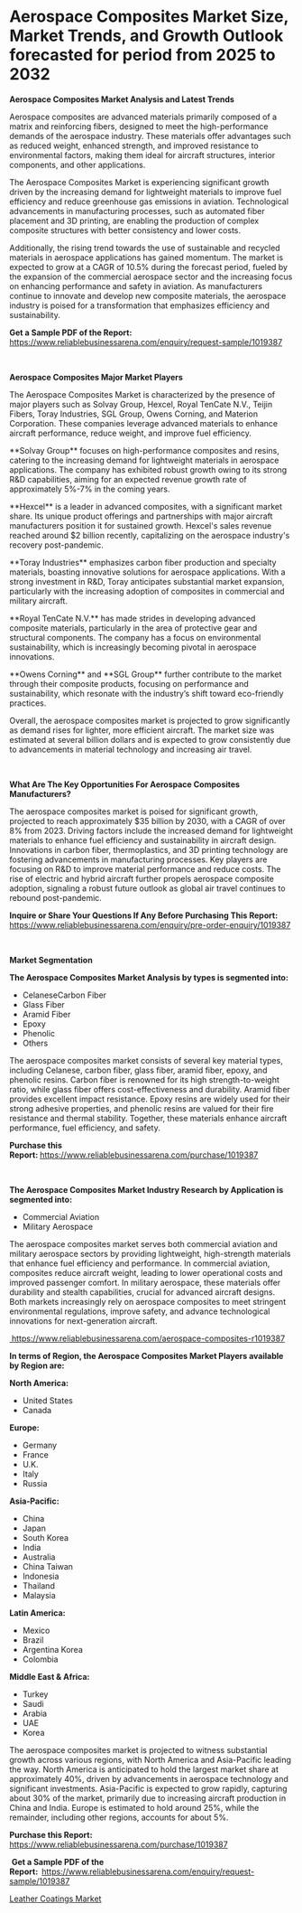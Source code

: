 <p><h1>Aerospace Composites Market Size, Market Trends, and Growth Outlook forecasted for period from 2025 to 2032</h1></p><p><strong>Aerospace Composites Market Analysis and Latest Trends</strong></p>
<p><p>Aerospace composites are advanced materials primarily composed of a matrix and reinforcing fibers, designed to meet the high-performance demands of the aerospace industry. These materials offer advantages such as reduced weight, enhanced strength, and improved resistance to environmental factors, making them ideal for aircraft structures, interior components, and other applications.</p><p>The Aerospace Composites Market is experiencing significant growth driven by the increasing demand for lightweight materials to improve fuel efficiency and reduce greenhouse gas emissions in aviation. Technological advancements in manufacturing processes, such as automated fiber placement and 3D printing, are enabling the production of complex composite structures with better consistency and lower costs.</p><p>Additionally, the rising trend towards the use of sustainable and recycled materials in aerospace applications has gained momentum. The market is expected to grow at a CAGR of 10.5% during the forecast period, fueled by the expansion of the commercial aerospace sector and the increasing focus on enhancing performance and safety in aviation. As manufacturers continue to innovate and develop new composite materials, the aerospace industry is poised for a transformation that emphasizes efficiency and sustainability.</p></p>
<p><strong>Get a Sample PDF of the Report:&nbsp;</strong> <a href="https://www.reliablebusinessarena.com/enquiry/request-sample/1019387?utm_campaign=2113&utm_medium=2&utm_source=Github&utm_content=ia&utm_term=31012025&utm_id=aerospace-composites">https://www.reliablebusinessarena.com/enquiry/request-sample/1019387</a></p>
<p>&nbsp;</p>
<p><strong>Aerospace Composites Major Market Players</strong></p>
<p><p>The Aerospace Composites Market is characterized by the presence of major players such as Solvay Group, Hexcel, Royal TenCate N.V., Teijin Fibers, Toray Industries, SGL Group, Owens Corning, and Materion Corporation. These companies leverage advanced materials to enhance aircraft performance, reduce weight, and improve fuel efficiency.</p><p>**Solvay Group** focuses on high-performance composites and resins, catering to the increasing demand for lightweight materials in aerospace applications. The company has exhibited robust growth owing to its strong R&D capabilities, aiming for an expected revenue growth rate of approximately 5%-7% in the coming years.</p><p>**Hexcel** is a leader in advanced composites, with a significant market share. Its unique product offerings and partnerships with major aircraft manufacturers position it for sustained growth. Hexcel's sales revenue reached around $2 billion recently, capitalizing on the aerospace industry's recovery post-pandemic.</p><p>**Toray Industries** emphasizes carbon fiber production and specialty materials, boasting innovative solutions for aerospace applications. With a strong investment in R&D, Toray anticipates substantial market expansion, particularly with the increasing adoption of composites in commercial and military aircraft.</p><p>**Royal TenCate N.V.** has made strides in developing advanced composite materials, particularly in the area of protective gear and structural components. The company has a focus on environmental sustainability, which is increasingly becoming pivotal in aerospace innovations.</p><p>**Owens Corning** and **SGL Group** further contribute to the market through their composite products, focusing on performance and sustainability, which resonate with the industry’s shift toward eco-friendly practices.</p><p>Overall, the aerospace composites market is projected to grow significantly as demand rises for lighter, more efficient aircraft. The market size was estimated at several billion dollars and is expected to grow consistently due to advancements in material technology and increasing air travel.</p></p>
<p>&nbsp;</p>
<p><strong>What Are The Key Opportunities For Aerospace Composites Manufacturers?</strong></p>
<p><p>The aerospace composites market is poised for significant growth, projected to reach approximately $35 billion by 2030, with a CAGR of over 8% from 2023. Driving factors include the increased demand for lightweight materials to enhance fuel efficiency and sustainability in aircraft design. Innovations in carbon fiber, thermoplastics, and 3D printing technology are fostering advancements in manufacturing processes. Key players are focusing on R&D to improve material performance and reduce costs. The rise of electric and hybrid aircraft further propels aerospace composite adoption, signaling a robust future outlook as global air travel continues to rebound post-pandemic.</p></p>
<p><strong>Inquire or Share Your Questions If Any Before Purchasing This Report:</strong> <a href="https://www.reliablebusinessarena.com/enquiry/pre-order-enquiry/1019387?utm_campaign=2113&utm_medium=2&utm_source=Github&utm_content=ia&utm_term=31012025&utm_id=aerospace-composites">https://www.reliablebusinessarena.com/enquiry/pre-order-enquiry/1019387</a></p>
<p>&nbsp;</p>
<p><strong>Market Segmentation</strong></p>
<p><strong>The Aerospace Composites Market Analysis by types is segmented into:</strong></p>
<p><ul><li>CelaneseCarbon Fiber</li><li>Glass Fiber</li><li>Aramid Fiber</li><li>Epoxy</li><li>Phenolic</li><li>Others</li></ul></p>
<p><p>The aerospace composites market consists of several key material types, including Celanese, carbon fiber, glass fiber, aramid fiber, epoxy, and phenolic resins. Carbon fiber is renowned for its high strength-to-weight ratio, while glass fiber offers cost-effectiveness and durability. Aramid fiber provides excellent impact resistance. Epoxy resins are widely used for their strong adhesive properties, and phenolic resins are valued for their fire resistance and thermal stability. Together, these materials enhance aircraft performance, fuel efficiency, and safety.</p></p>
<p><strong>Purchase this Report:&nbsp;</strong><a href="https://www.reliablebusinessarena.com/purchase/1019387?utm_campaign=2113&utm_medium=2&utm_source=Github&utm_content=ia&utm_term=31012025&utm_id=aerospace-composites">https://www.reliablebusinessarena.com/purchase/1019387</a></p>
<p>&nbsp;</p>
<p><strong>The Aerospace Composites Market Industry Research by Application is segmented into:</strong></p>
<p><ul><li>Commercial Aviation</li><li>Military Aerospace</li></ul></p>
<p><p>The aerospace composites market serves both commercial aviation and military aerospace sectors by providing lightweight, high-strength materials that enhance fuel efficiency and performance. In commercial aviation, composites reduce aircraft weight, leading to lower operational costs and improved passenger comfort. In military aerospace, these materials offer durability and stealth capabilities, crucial for advanced aircraft designs. Both markets increasingly rely on aerospace composites to meet stringent environmental regulations, improve safety, and advance technological innovations for next-generation aircraft.</p></p>
<p><a href="https://www.reliablebusinessarena.com/aerospace-composites-r1019387?utm_campaign=2113&utm_medium=2&utm_source=Github&utm_content=ia&utm_term=31012025&utm_id=aerospace-composites">&nbsp;https://www.reliablebusinessarena.com/aerospace-composites-r1019387</a></p>
<p><strong>In terms of Region, the Aerospace Composites Market Players available by Region are:</strong></p>
<p>
    <p> <strong> North America: </strong>
        <ul>
            <li>United States</li>
            <li>Canada</li>
        </ul>
        </p> 
    <p> <strong> Europe: </strong>
        <ul>
            <li>Germany</li>
            <li>France</li>
            <li>U.K.</li>
            <li>Italy</li>
            <li>Russia</li>
        </ul>
        </p> 
    <p> <strong> Asia-Pacific: </strong>
        <ul>
            <li>China</li>
            <li>Japan</li>
            <li>South Korea</li>
            <li>India</li>
            <li>Australia</li>
            <li>China Taiwan</li>
            <li>Indonesia</li>
            <li>Thailand</li>
            <li>Malaysia</li>
        </ul>
        </p> 
    <p> <strong> Latin America: </strong>
        <ul>
            <li>Mexico</li>
            <li>Brazil</li>
            <li>Argentina Korea</li>
            <li>Colombia</li>
        </ul>
        </p> 
    <p> <strong> Middle East & Africa: </strong>
        <ul>
            <li>Turkey</li>
            <li>Saudi</li>
            <li>Arabia</li>
            <li>UAE</li>
            <li>Korea</li>
        </ul>
    </p>
    </p>
<p><p>The aerospace composites market is projected to witness substantial growth across various regions, with North America and Asia-Pacific leading the way. North America is anticipated to hold the largest market share at approximately 40%, driven by advancements in aerospace technology and significant investments. Asia-Pacific is expected to grow rapidly, capturing about 30% of the market, primarily due to increasing aircraft production in China and India. Europe is estimated to hold around 25%, while the remainder, including other regions, accounts for about 5%.</p></p>
<p><strong>Purchase this Report: </strong><a href="https://www.reliablebusinessarena.com/purchase/1019387?utm_campaign=2113&utm_medium=2&utm_source=Github&utm_content=ia&utm_term=31012025&utm_id=aerospace-composites">https://www.reliablebusinessarena.com/purchase/1019387</a></p>
<p>&nbsp;<strong>Get a Sample PDF of the Report:&nbsp;&nbsp;</strong><a href="https://www.reliablebusinessarena.com/enquiry/request-sample/1019387?utm_campaign=2113&utm_medium=2&utm_source=Github&utm_content=ia&utm_term=31012025&utm_id=aerospace-composites">https://www.reliablebusinessarena.com/enquiry/request-sample/1019387</a></p>
<p><strong></strong></p>
<p><p><a href="https://github.com/mharielmesa/Market-Research-Report-List-5/blob/main/leather-coatings-market.md?utm_campaign=2113&utm_medium=2&utm_source=Github&utm_content=ia&utm_term=31012025&utm_id=aerospace-composites">Leather Coatings Market</a></p></p>